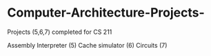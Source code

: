 # Computer-Architecture-Projects-

Projects (5,6,7) completed for CS 211 

Assembly Interpreter (5) 
Cache simulator (6) 
Circuits (7) 
